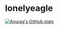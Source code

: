 # lonelyeagle
[![Anurag's GitHub stats](https://github-readme-stats.vercel.app/api?username=linuxlonelyeagle)](https://github.com/anuraghazra/github-readme-stats)
